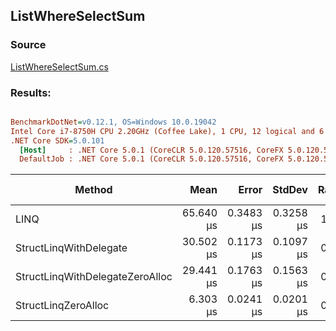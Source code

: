 ﻿## ListWhereSelectSum

### Source
[ListWhereSelectSum.cs](../../src/StructLinq.Benchmark/ListWhereSelectSum.cs)

### Results:
``` ini

BenchmarkDotNet=v0.12.1, OS=Windows 10.0.19042
Intel Core i7-8750H CPU 2.20GHz (Coffee Lake), 1 CPU, 12 logical and 6 physical cores
.NET Core SDK=5.0.101
  [Host]     : .NET Core 5.0.1 (CoreCLR 5.0.120.57516, CoreFX 5.0.120.57516), X64 RyuJIT
  DefaultJob : .NET Core 5.0.1 (CoreCLR 5.0.120.57516, CoreFX 5.0.120.57516), X64 RyuJIT


```
|                          Method |      Mean |     Error |    StdDev | Ratio | Gen 0 | Gen 1 | Gen 2 | Allocated |
|-------------------------------- |----------:|----------:|----------:|------:|------:|------:|------:|----------:|
|                            LINQ | 65.640 μs | 0.3483 μs | 0.3258 μs |  1.00 |     - |     - |     - |     152 B |
|          StructLinqWithDelegate | 30.502 μs | 0.1173 μs | 0.1097 μs |  0.46 |     - |     - |     - |      96 B |
| StructLinqWithDelegateZeroAlloc | 29.441 μs | 0.1763 μs | 0.1563 μs |  0.45 |     - |     - |     - |         - |
|             StructLinqZeroAlloc |  6.303 μs | 0.0241 μs | 0.0201 μs |  0.10 |     - |     - |     - |         - |
